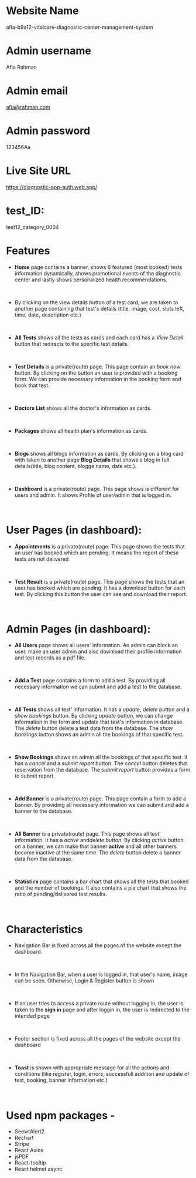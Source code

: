 # Website Name
afia-b9a12-vitalcare-diagnostic-center-management-system

# Admin username
Afia Rahman

# Admin email
afia@rahman.com

# Admin password
123456Aa

# Live Site URL
https://diagnostic-app-auth.web.app/

# test_ID: 
test12_category_0004

# Features
* **Home** page contains a banner, shows 6 featured (most booked) tests information dynamically, shows promotional events of the diagnostic center and lastly shows personalized health recommendations.
<br>

* By clicking on the view details button of a test card, we are taken to another page containing that test's details (title, image, cost, slots left, time, date, description etc.)
<br>

* **All Tests** shows all the tests as cards and each card has a *View Detail* button that redirects to the specific test details.
<br>

* **Test Details** is a private(route) page. This page contain an *book now* button. By clicking on the button an user is provided with a booking form. We can provide necessary information in the booking form and book that test.
<br>

* **Doctors List** shows all the doctor's information as cards.
<br>

* **Packages** shows all health plan's information as cards.
<br>

* **Blogs** shows all blogs information as cards. By clicking on a blog card with taken to another page **Blog Details** that shows a blog in full details(title, blog content, blogge name, date etc.).
<br>

* **Dashboard** is a private(route) page. This page shows is different for users and admin. It shows Profile of user/admin that is logged in.
<br>

# User Pages (in dashboard):
* **Appointments** is a private(route) page. This page shows the tests that an user has booked which are pending. It means the report of these tests are not delivered
<br>

* **Test Result** is a private(route) page. This page shows the tests that an user has booked which are pending. It has a download button for each test. By clicking this button the user can see and download their report.
<br>

# Admin Pages (in dashboard):
* **All Users** page shows all users' information. An admin can block an user, make an user admin and also download their profile information and test records as a pdf file.
<br>

* **Add a Test** page contains a form to add a test. By providing all necessary information we can submit and add a test to the database.
<br>

* **All Tests** shows all test' information. It has a *update*, *delete button* and a *show bookings* button. By clicking *update* button, we can change information in the form and update that test's information in database. The *delete* button delete a test data from the database. The *show bookings* button shows an admin all the bookings of that specific test.
<br>

* **Show Bookings** shows an admin all the bookings of that specific test. It has a *cancel* and a *submit report* button. The *cancel* button deletes that reservation from the database. The *submit report* button provides a form to submit report.
<br>

* **Add Banner** is a private(route) page. This page contain a form to add a banner. By providing all necessary information we can submit and add a banner to the database.
<br>

* **All Banner** is a private(route) page. This page shows all test' information. It has a *active* and*delete button*. By clicking *active* button on a banner, we can make that banner **active** and all other banners become inactive at the same time. The *delete* button delete a banner data from the database.
<br>

* **Statistics** page contains a bar chart that shows all the tests that booked and the number of bookings. It also contains a pie chart that shows the ratio of pending/delivered test results.
<br>

# Characteristics
* Navigation Bar is fixed across all the pages of the website except the dashboard.
<br>

* In the Navigation Bar, when a user is logged in, that user's name, image can be seen. Otherwise, Login & Register button is shown
<br>

* If an user tries to access a private route without logging in, the user is taken to the **sign in** page and after loggin in, the user is redirected to the intended page
<br>

* Footer section is fixed across all the pages of the website except the dashboard
<br>

* **Toast** is shown with appropriate message for all the actions and conditions (like register, login, errors, successfull addition and update of test, booking, banner information etc.)
<br>


# Used npm packages -
* SeewtAlert2
* Rechart
* Stripe
* React Axios
* jsPDF
* React-tooltip
* React helmet async

